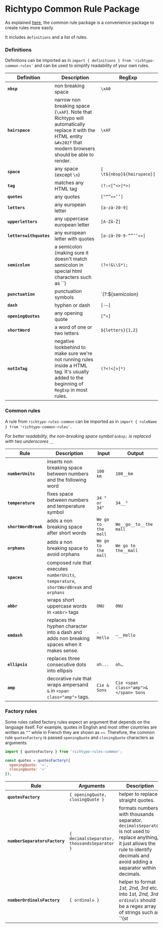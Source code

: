 # Richtypo Common Rule Package

As explained [here](https://github.com/sapegin/richtypo.js/tree/next#rule-packages), the common rule package is a convenience package to create rules more easily.

It includes `definitions` and a list of rules.

### Definitions

Definitions can be imported as in `import { definitions } from 'richtypo-common-rules'` and can be used to simplify readability of your own rules.

| Definition              | Description                                                                                                                                                        | RegExp                       |
| ----------------------- | ------------------------------------------------------------------------------------------------------------------------------------------------------------------ | ---------------------------- |
| **`nbsp`**              | non breaking space                                                                                                                                                 | `\xA0`                       |
| **`hairspace`**         | narrow non breaking space (`\xAF`). Note that Richtypo will automatically replace it with the HTML entity `&#x202f` that modern browsers should be able to render. | `\xAF`                       |
| **`space`**             | any space (except `\n`)                                                                                                                                            | `[ \t${nbsp}${hairspace}]`   |
| **`tag`**               | matches any HTML tag                                                                                                                                               | `(?:<[^<>]*>)`               |
| **`quotes`**            | any quotes                                                                                                                                                         | `["“”«»‘’]`                  |
| **`letters`**           | any european letter                                                                                                                                                | `[a-zà-ž0-9]`                |
| **`upperletters`**      | any uppercase european letter                                                                                                                                      | `[A-ZÀ-Ž]`                   |
| **`letterswithquotes`** | any european letter with quotes                                                                                                                                    | `[a-zà-ž0-9-“”‘’«»]`         |
| **`semicolon`**         | a semicolon (making sure it doesn't match semicolon in special html characters such as ``) | `(?<!&\\S*);`                                                         |
| **`punctuation`**       | punctuation symbols                                                                                                                                                | `(?:${semicolon}|[\\.,!?:])` |
| **`dash`**              | hyphen or dash                                                                                                                                                     | `[-—]`                       |
| **`openingQuotes`**     | any opening quote                                                                                                                                                  | `[“«]`                       |
| **`shortWord`**         | a word of one or two letters                                                                                                                                       | `${letters}{1,2}`            |
| **`notInTag`**          | negative lookbehind to make sure we're not running rules inside a HTML tag. It's usually added to the beginning of `RegExp` in most rules.                         | `(?<!<[>]*)`                 |

### Common rules

A rule from `richtypo-rules-common` can be imported as in `import { ruleName } from 'richtypo-common-rules'`.

_For better readability, the non-breaking space symbol `&nbsp;` is replaced with two underscores `__`_

| Rule                 | Description                                                                                 | Input               | Output                                |
| -------------------- | ------------------------------------------------------------------------------------------- | ------------------- | ------------------------------------- |
| **`numberUnits`**    | inserts non breaking space between numbers and the following word                           | `100 km`            | `100__km`                             |
| **`temperature`**    | fixes space between numbers and temperature symbol                                          | `34 ° or 34°`       | `34__°`                               |
| **`shortWordBreak`** | adds a non breaking space after short words                                                 | `We go to the mall` | `We__go__to__the mall`                |
| **`orphans`**        | adds a non breaking space to avoid orphans                                                  | `We go to the mall` | `We go to the__mall`                  |
| **`spaces`**         | composed rule that executes `numberUnits`, `temperature`, `shortWordBreak` and `orphans`    |                     |                                       |
| **`abbr`**           | wraps short uppercase words in `<abbr>` tags                                                | `ONU`               | `ONU`                                 |
| **`emdash`**         | replaces the hyphen character into a dash and adds non breaking spaces when it makes sense. | `- Hello`           | `—__Hello`                            |
| **`ellipsis`**       | replaces three consecutive dots into ellipsis                                               | `oh...`             | `oh…`                                 |
| **`amp`**            | decorative rule that wraps ampersand `&` in `<span class="amp">` tags.                      | `Cie & Sons`        | `Cie <span class="amp">&</span> Sons` |

### Factory rules

Some rules called factory rules expect an argument that depends on the language itself. For example, quotes in English and most other countries are written as `“”` while in French they are shown as `«»`. Therefore, the common rule `quotesFactory` is passed `openingQuote` and `closingQuote` characters as arguments.

```js
import { quotesFactory } from 'richtypo-rules-common';

const quotes = quotesFactory({
  openingQuote: '«',
  closingQuote: '»'
});
```

| Rule                          | Arguments                                   | Description                                                                                                                                                                               |
| ----------------------------- | ------------------------------------------- | ----------------------------------------------------------------------------------------------------------------------------------------------------------------------------------------- |
| **`quotesFactory`**           | `{ openingQuote, closingQuote }`            | helper to replace straight quotes.                                                                                                                                                        |
| **`numberSeparatorsFactory`** | `{ decimalsSeparator, thousandsSeparator }` | formats numbers with thousands separator. `decimalsSeparator` is not used to replace anything, it just allows the rule to identify decimals and avoid adding a separator within decimals. |
| **`numberOrdinalsFactory`**   | `{ ordinals }`                              | helper to format _1st, 2nd, 3rd_ etc. into _1st, 2nd, 3rd_. `ordinals` should be a regex array of strings such as `'(st|nd|rd|th)'`.                                                      |
